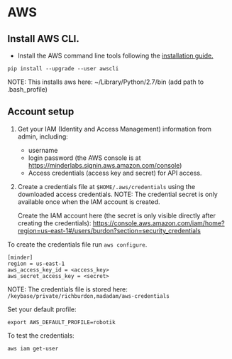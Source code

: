 # AWS

## Install AWS CLI.

* Install the AWS command line tools following the
   [installation guide.](http://docs.aws.amazon.com/cli/latest/userguide/installing.html)

```
pip install --upgrade --user awscli
```

NOTE: This installs aws here: ~/Library/Python/2.7/bin (add path to .bash_profile)

## Account setup

1. Get your IAM (Identity and Access Management) information from admin, including:
    * username
    * login password (the AWS console is at https://minderlabs.signin.aws.amazon.com/console)
    * Access credentials (access key and secret) for API access.

1. Create a credentials file at `$HOME/.aws/credentials` using the downloaded access credentials.
   NOTE: The credential secret is only available once when the IAM account is created.

   Create the IAM account here (the secret is only visible directly after creating the credentials):
   https://console.aws.amazon.com/iam/home?region=us-east-1#/users/burdon?section=security_credentials

To create the credentials file run `aws configure`.

```
[minder]
region = us-east-1
aws_access_key_id = <access_key>
aws_secret_access_key = <secret>
```

NOTE: The credentials file is stored here: `/keybase/private/richburdon,madadam/aws-credentials`

Set your default profile:

```
export AWS_DEFAULT_PROFILE=robotik
```

To test the credentials:

```
aws iam get-user
```

